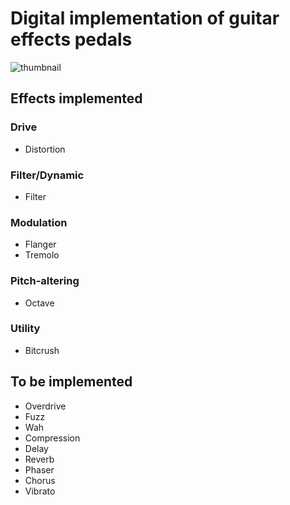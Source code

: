 # Digital implementation of guitar effects pedals

![thumbnail](./Screeshots/screenshot.png)

## Effects implemented

### Drive

* Distortion


### Filter/Dynamic

* Filter

### Modulation

* Flanger
* Tremolo

### Pitch-altering

* Octave

### Utility

* Bitcrush


## To be implemented

* Overdrive
* Fuzz
* Wah
* Compression
* Delay
* Reverb
* Phaser
* Chorus
* Vibrato

